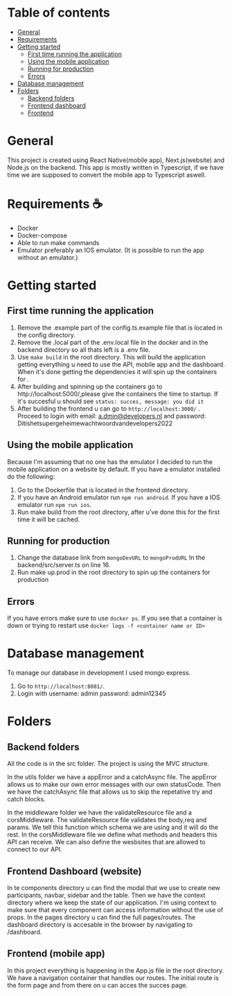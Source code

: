 # Table of contents

- [General](#markdown-header-workflow)
- [Requirements](#markdown-header-requirements)
- [Getting started](#markdown-header-getting-started)
  - [First time running the application](#markdown-header-first-time-running-the-application)
  - [Using the mobile application](#markdown-header-using-the-mobile-application)
  - [Running for production](#markdown-header-running-for-production)
  - [Errors](#markdown-header-errors)
- [Database management](#markdown-header-database-management)
- [Folders](#markdown-header-database-management)
  - [Backend folders](#markdown-header-backend-folders)
  - [Frontend dashboard](#markdown-header-frontend-dashboard)
  - [Frontend](#markdown-header-frontend)

# General

This project is created using React Native(mobile app), Next.js(website) and Node.js on the backend.
This app is mostly written in Typescript, if we have time we are supposed to convert the mobile app to Typescript aswell.

# Requirements ☕

- Docker
- Docker-compose
- Able to run make commands
- Emulator preferably an IOS emulator. (It is possible to run the app without an emulator.)

# Getting started

## First time running the application

1. Remove the .example part of the config.ts.example file that is located in the config directory.
3. Remove the .local part of the .env.local file in the docker and in the backend directory so all thats left is a .env file.
4. Use `make build` in the root directory. This will build the application getting everything u need to use the API, mobile app and the dashboard. When it's done getting the dependencies it will spin up the containers for <development>.
5. After building and spinning up the containers go to http://localhost:5000/,please give the containers the time to startup. If it's succesful u should see `status: succes, message: you did it`
6. After building the frontend u can go to `http://localhost:3000/` . Proceed to login with email: a.dmin@developers.nl and password: Ditishetsupergeheimewachtwoordvandevelopers2022

## Using the mobile application

Because I'm assuming that no one has the emulator I decided to run the mobile application on a website by default. If you have a emulator installed do the following:

1. Go to the Dockerfile that is located in the frontend directory.
2. If you have an Android emulator run `npm run android`. If you have a IOS emulator run `npm run ios`.
3. Run make build from the root directory, after u've done this for the first time it will be cached.

## Running for production

1. Change the database link from `mongoDevURL` to `mongoProdURL` In the backend/src/server.ts on line 16.
2. Run make up.prod in the root directory to spin up the containers for production

## Errors

If you have errors make sure to use `docker ps`. If you see that a container is down or trying to restart use `docker logs -f <container name or ID>`

# Database management

To manage our database in development I used mongo express.

1. Go to `http://localhost:8081/`.
2. Login with username: admin password: admin12345

# Folders

## Backend folders

All the code is in the src folder. The project is using the MVC structure.

In the utils folder we have a appError and a catchAsync file. The appError allows us to make our own error messages with our own statusCode. Then we have the catchAsync file that allows us to skip the repetative try and catch blocks.

In the middleware folder we have the validateResource file and a corsMiddleware. The validateResource file validates the body,req and params. We tell this function which schema we are using and it will do the rest. In the corsMiddleware file we define what methods and headers this API can receive. We can also define the wesbsites that are allowed to connect to our API.

## Frontend Dashboard (website)

In te components directory u can find the modal that we use to create new participants, navbar, sidebar and the table.
Then we have the context directory where we keep the state of our application. I'm using context to make sure that every component can access information without the use of props.
In the pages directory u can find the full pages/routes. The dashboard directory is accesable in the browser by navigating to /dashboard.

## Frontend (mobile app)

In this project everything is happening in the App.js file in the root directory. We have a navigation container that handles our routes. The initial route is the form page and from there on u can acces the succes page.